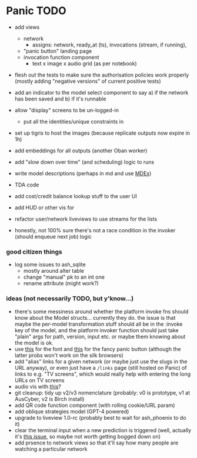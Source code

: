 # Panic TODO

- add views
  - network
    - assigns: network, ready_at (ts), invocations (stream, if running),
  - "panic button" landing page
  - invocation function component
    - text x image x audio grid (as per notebook)
- flesh out the tests to make sure the authorisation policies work properly
  (mostly adding "negative versions" of current positive tests)
- add an indicator to the model select component to say a) if the network has
  been saved and b) if it's runnable
- allow "display" screens to be un-logged-in
  - put all the identities/unique constraints in
- set up tigris to host the images (because replicate outputs now expire in 1h)
- add embeddings for all outputs (another Oban worker)
- add "slow down over time" (and scheduling) logic to runs
- write model descriptions (perhaps in md and use
  [MDEx](https://github.com/leandrocp/mdex))
- TDA code
- add cost/credit balance lookup stuff to the user UI
- add HUD or other vis for
- refactor user/network liveviews to use streams for the lists

- honestly, not 100% sure there's not a race condition in the invoker (should
  enqueue next job) logic

### good citizen things

- log some issues to ash_sqlite
  - mostly around alter table
  - change "manual" pk to an int one
  - rename attribute (might work?)

### ideas (not necessarily TODO, but y'know...)

- there's some messiness around whether the platform invoke fns should know
  about the Model structs... currently they do. the issue is that maybe the
  per-model transformation stuff should all be in the :invoke key of the model,
  and the platform invoker function should just take "plain" args for path,
  version, input etc. or maybe them knowing about the model is ok.
- use [this](https://departuremono.com) for the font and
  [this](https://ryanmulligan.dev/blog/css-property-new-style/) for the fancy
  panic button (although the latter probs won't work on the silk browsers)
- add "alias" links for a given network (or maybe just use the slugs in the URL
  anyway), or even just have a `/links` page (still hosted on Panic) of links to
  e.g. "TV screens", which would really help with entering the long URLs on TV
  screens
- audio vis with [this](https://audiomotion.dev/demo/multi.html)?
- git cleanup: tidy up v2/v3 nomenclature (probably: v0 is prototype, v1 at
  AusCyber, v2 is Birch install)
- add QR code function component (with rolling cookie/URL param)
- add oblique strategies model (GPT-4 powered)
- upgrade to liveview 1.0-rc (probably best to wait for ash_phoenix to do it)
- clear the terminal input when a new prediction is triggered (well, actually
  it's
  [this issue](https://github.com/phoenixframework/phoenix_live_view/issues/624),
  so maybe not worth getting bogged down on)
- add prsence to network views so that it'll say how many people are watching a
  particular network
